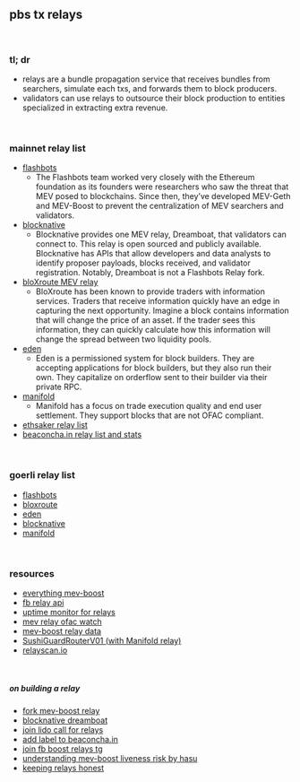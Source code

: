 ## pbs tx relays

<br>

### tl; dr

* relays are a bundle propagation service that receives bundles from searchers, simulate each txs, and forwards them to block producers.
* validators can use relays to outsource their block production to entities specialized in extracting extra revenue.


<br>

### mainnet relay list

* [flashbots]()
  - The Flashbots team worked very closely with the Ethereum foundation as its founders were researchers who saw the threat that MEV posed to blockchains. Since then, they’ve developed MEV-Geth and MEV-Boost to prevent the centralization of MEV searchers and validators.
* [blocknative](https://docs.blocknative.com/mev-relay-instructions-for-ethereum-validators)
  - Blocknative provides one MEV relay, Dreamboat, that validators can connect to. This relay is open sourced and publicly available. Blocknative has APIs that allow developers and data analysts to identify proposer payloads, blocks received, and validator registration. Notably, Dreamboat is not a Flashbots Relay fork. 
* [bloXroute MEV relay](https://bloxroute.max-profit.blxrbdn.com/)
  - BloXroute has been known to provide traders with information services. Traders that receive information quickly have an edge in capturing the next opportunity. Imagine a block contains information that will change the price of an asset. If the trader sees this information, they can quickly calculate how this information will change the spread between two liquidity pools.
* [eden](https://relay.edennetwork.io/info)
  - Eden is a permissioned system for block builders. They are accepting applications for block builders, but they also run their own. They capitalize on orderflow sent to their builder via their private RPC.
* [manifold]()
  - Manifold has a focus on trade execution quality and end user settlement. They support blocks that are not OFAC compliant.
* [ethsaker relay list ](https://github.com/remyroy/ethstaker/blob/main/MEV-relay-list.md)
* [beaconcha.in relay list and stats](https://beaconcha.in/relays)

<br>

### goerli relay list

* [flashbots](https://0xafa4c6985aa049fb79dd37010438cfebeb0f2bd42b115b89dd678dab0670c1de38da0c4e9138c9290a398ecd9a0b3110@builder-relay-goerli.flashbots.net)
* [bloxroute](https://0x821f2a65afb70e7f2e820a925a9b4c80a159620582c1766b1b09729fec178b11ea22abb3a51f07b288be815a1a2ff516@bloxroute.max-profit.builder.goerli.blxrbdn.com)
* [eden](https://0xaa1488eae4b06a1fff840a2b6db167afc520758dc2c8af0dfb57037954df3431b747e2f900fe8805f05d635e9a29717b@relay-goerli.edennetwork.io)
* [blocknative](https://0x8f7b17a74569b7a57e9bdafd2e159380759f5dc3ccbd4bf600414147e8c4e1dc6ebada83c0139ac15850eb6c975e82d0@builder-relay-goerli.blocknative.com)
* [manifold](	https://0x8a72a5ec3e2909fff931c8b42c9e0e6c6e660ac48a98016777fc63a73316b3ffb5c622495106277f8dbcc17a06e92ca3@goerli-relay.securerpc.com/)


<br>

### resources

* [everything mev-boost](https://github.com/MEV-WAIFU-LABS/mev_toolkit/blob/main/flashbots/mev-boost/README.md)
* [fb relay api](https://flashbots.notion.site/Relay-API-Spec-5fb0819366954962bc02e81cb33840f5)
* [uptime monitor for relays](https://mev-relays.beaconstate.info/)
* [mev relay ofac watch](https://www.mevwatch.info/)
* [mev-boost relay data](https://mevboost.pics/)
* [SushiGuardRouterV01 (with Manifold relay)](https://snapshot.org/#/sushigov.eth/proposal/bafkreigjjhjx2j2b526d3poeg23w2xan4rcgnzvcxinsssv7n37lu5p7s4)
* [relayscan.io](https://www.relayscan.io/)


<br>

##### on building a relay

* [fork mev-boost relay](https://github.com/flashbots/mev-boost-relay)
* [blocknative dreamboat](https://github.com/blocknative/dreamboat)
* [join lido call for relays](https://research.lido.fi/t/lido-on-ethereum-call-for-relay-providers/2844/10)
* [add label to beaconcha.in](https://beaconcha.in/relays)
* [join fb boost relays tg](https://t.me/+E-HTvTDIsdI3MjM1)
* [understanding mev-boost liveness risk by hasu](https://writings.flashbots.net/writings/understanding-mev-boost-liveness-risks/)
* [keeping relays honest](https://notes.ethereum.org/@yoav/BJeOQ8rI5)

